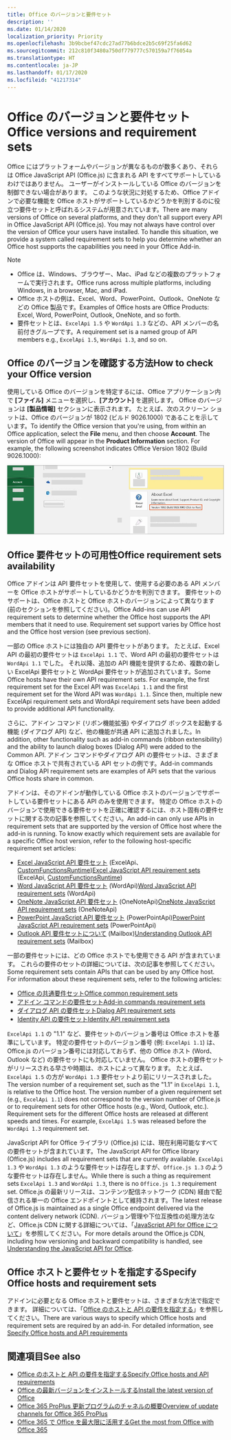 ```yaml
---
title: Office のバージョンと要件セット
description: ''
ms.date: 01/14/2020
localization_priority: Priority
ms.openlocfilehash: 3b9bcbef47cdc27ad77b6bdce2b5c69f25fa6d62
ms.sourcegitcommit: 212c810f3480a750df779777c570159a7f76054a
ms.translationtype: HT
ms.contentlocale: ja-JP
ms.lasthandoff: 01/17/2020
ms.locfileid: "41217314"
---
```

# <a name="office-versions-and-requirement-sets"></a><span data-ttu-id="6e8a5-102">Office のバージョンと要件セット</span><span class="sxs-lookup"><span data-stu-id="6e8a5-102">Office versions and requirement sets</span></span>

<span data-ttu-id="6e8a5-p101">Office にはプラットフォームやバージョンが異なるものが数多くあり、それらは Office JavaScript API (Office.js) に含まれる API をすべてサポートしているわけではありません。 ユーザーがインストールしている Office のバージョンを制御できない場合があります。  このような状況に対処するため、Office アドインで必要な機能を Office ホストがサポートしているかどうかを判別するのに役立つ要件セットと呼ばれるシステムが用意されています。</span><span class="sxs-lookup"><span data-stu-id="6e8a5-p101">There are many versions of Office on several platforms, and they don't all support every API in Office JavaScript API (Office.js). You may not always have control over the version of Office your users have installed.  To handle this situation, we provide a system called requirement sets to help you determine whether an Office host supports the capabilities you need in your Office Add-in.</span></span> 

> [!NOTE]
> - <span data-ttu-id="6e8a5-106">Office は、Windows、ブラウザー、Mac、iPad などの複数のプラットフォームで実行されます。</span><span class="sxs-lookup"><span data-stu-id="6e8a5-106">Office runs across multiple platforms, including Windows, in a browser, Mac, and iPad.</span></span>
> - <span data-ttu-id="6e8a5-107">Office ホストの例は、Excel、Word、PowerPoint、Outlook、OneNote などの Office 製品です。</span><span class="sxs-lookup"><span data-stu-id="6e8a5-107">Examples of Office hosts are Office Products: Excel, Word, PowerPoint, Outlook, OneNote, and so forth.</span></span>  
> - <span data-ttu-id="6e8a5-108">要件セットとは、`ExcelApi 1.5` や `WordApi 1.3` などの、API メンバーの名前付きグループです。</span><span class="sxs-lookup"><span data-stu-id="6e8a5-108">A requirement set is a named group of API members e.g., `ExcelApi 1.5`, `WordApi 1.3`, and so on.</span></span>  

## <a name="how-to-check-your-office-version"></a><span data-ttu-id="6e8a5-109">Office のバージョンを確認する方法</span><span class="sxs-lookup"><span data-stu-id="6e8a5-109">How to check your Office version</span></span>

<span data-ttu-id="6e8a5-p102">使用している Office のバージョンを特定するには、Office アプリケーション内で **[ファイル]** メニューを選択し、**[アカウント]** を選択します。 Office のバージョンは **[製品情報]** セクションに表示されます。 たとえば、次のスクリーン ショットは、Office のバージョンが 1802 (ビルド 9026.1000) であることを示しています。</span><span class="sxs-lookup"><span data-stu-id="6e8a5-p102">To identify the Office version that you're using, from within an Office application, select the **File** menu, and then choose **Account**. The version of Office will appear in the **Product Information** section. For example, the following screenshot indicates Office Version 1802 (Build 9026.1000):</span></span>

![Office のバージョン確認](../images/office-version.png)

## <a name="office-requirement-sets-availability"></a><span data-ttu-id="6e8a5-114">Office 要件セットの可用性</span><span class="sxs-lookup"><span data-stu-id="6e8a5-114">Office requirement sets availability</span></span>

<span data-ttu-id="6e8a5-p103">Office アドインは API 要件セットを使用して、使用する必要のある API メンバーを Office ホストがサポートしているかどうかを判別できます。 要件セットのサポートは、Office ホストと Office ホストのバージョンによって異なります (前のセクションを参照してください)。</span><span class="sxs-lookup"><span data-stu-id="6e8a5-p103">Office Add-ins can use API requirement sets to determine whether the Office host supports the API members that it need to use. Requirement set support varies by Office host and the Office host version (see previous section).</span></span>

<span data-ttu-id="6e8a5-p104">一部の Office ホストには独自の API 要件セットがあります。 たとえば、Excel API の最初の要件セットは `ExcelApi 1.1` で、Word API の最初の要件セットは `WordApi 1.1` でした。 それ以降、追加の API 機能を提供するため、複数の新しい ExcelApi 要件セットと WordApi 要件セットが追加されています。</span><span class="sxs-lookup"><span data-stu-id="6e8a5-p104">Some Office hosts have their own API requirement sets. For example, the first requirement set for the Excel API was `ExcelApi 1.1` and the first requirement set for the Word API was `WordApi 1.1`. Since then, multiple new ExcelApi requirement sets and WordApi requirement sets have been added to provide additional API functionality.</span></span>

<span data-ttu-id="6e8a5-120">さらに、アドイン コマンド (リボン機能拡張) やダイアログ ボックスを起動する機能 (ダイアログ API) など、他の機能が共通 API に追加されました。</span><span class="sxs-lookup"><span data-stu-id="6e8a5-120">In addition, other functionality such as add-in commands (ribbon extensibility) and the ability to launch dialog boxes (Dialog API) were added to the Common API.</span></span> <span data-ttu-id="6e8a5-121">アドイン コマンドやダイアログ API の要件セットは、さまざまな Office ホストで共有されている API セットの例です。</span><span class="sxs-lookup"><span data-stu-id="6e8a5-121">Add-in commands and Dialog API requirement sets are examples of API sets that the various Office hosts share in common.</span></span>

<span data-ttu-id="6e8a5-p106">アドインは、そのアドインが動作している Office ホストのバージョンでサポートしている要件セットにある API のみを使用できます。 特定の Office ホストのバージョンで使用できる要件セットを正確に確認するには、ホスト固有の要件セットに関する次の記事を参照してください。</span><span class="sxs-lookup"><span data-stu-id="6e8a5-p106">An add-in can only use APIs in requirement sets that are supported by the version of Office host where the add-in is running. To know exactly which requirement sets are available for a specific Office host version, refer to the following host-specific requirement set articles:</span></span>

- <span data-ttu-id="6e8a5-124">[Excel JavaScript API 要件セット](/office/dev/add-ins/reference/requirement-sets/excel-api-requirement-sets) (ExcelApi、[CustomFunctionsRuntime](../excel/custom-functions-architecture.md))</span><span class="sxs-lookup"><span data-stu-id="6e8a5-124">[Excel JavaScript API requirement sets](/office/dev/add-ins/reference/requirement-sets/excel-api-requirement-sets) (ExcelApi, [CustomFunctionsRuntime](../excel/custom-functions-architecture.md))</span></span>
- <span data-ttu-id="6e8a5-125">[Word JavaScript API 要件セット](/office/dev/add-ins/reference/requirement-sets/word-api-requirement-sets) (WordApi)</span><span class="sxs-lookup"><span data-stu-id="6e8a5-125">[Word JavaScript API requirement sets](/office/dev/add-ins/reference/requirement-sets/word-api-requirement-sets) (WordApi)</span></span>
- <span data-ttu-id="6e8a5-126">[OneNote JavaScript API 要件セット](/office/dev/add-ins/reference/requirement-sets/onenote-api-requirement-sets) (OneNoteApi)</span><span class="sxs-lookup"><span data-stu-id="6e8a5-126">[OneNote JavaScript API requirement sets](/office/dev/add-ins/reference/requirement-sets/onenote-api-requirement-sets) (OneNoteApi)</span></span>
- <span data-ttu-id="6e8a5-127">[PowerPoint JavaScript API 要件セット](/office/dev/add-ins/reference/requirement-sets/powerpoint-api-requirement-sets) (PowerPointApi)</span><span class="sxs-lookup"><span data-stu-id="6e8a5-127">[PowerPoint JavaScript API requirement sets](/office/dev/add-ins/reference/requirement-sets/powerpoint-api-requirement-sets) (PowerPointApi)</span></span>
- <span data-ttu-id="6e8a5-128">[Outlook API 要件セットについて](/office/dev/add-ins/reference/requirement-sets/outlook-api-requirement-sets) (Mailbox)</span><span class="sxs-lookup"><span data-stu-id="6e8a5-128">[Understanding Outlook API requirement sets](/office/dev/add-ins/reference/requirement-sets/outlook-api-requirement-sets) (Mailbox)</span></span>

<span data-ttu-id="6e8a5-p107">一部の要件セットには、どの Office ホストでも使用できる API が含まれています。 これらの要件のセットの詳細については、次の記事を参照してください。</span><span class="sxs-lookup"><span data-stu-id="6e8a5-p107">Some requirement sets contain APIs that can be used by any Office host. For information about these requirement sets, refer to the following articles:</span></span>

- [<span data-ttu-id="6e8a5-131">Office の共通要件セット</span><span class="sxs-lookup"><span data-stu-id="6e8a5-131">Office common requirement sets</span></span>](/office/dev/add-ins/reference/requirement-sets/office-add-in-requirement-sets)
- [<span data-ttu-id="6e8a5-132">アドイン コマンドの要件セット</span><span class="sxs-lookup"><span data-stu-id="6e8a5-132">Add-in commands requirement sets</span></span>](/office/dev/add-ins/reference/requirement-sets/add-in-commands-requirement-sets)
- [<span data-ttu-id="6e8a5-133">ダイアログ API の要件セット</span><span class="sxs-lookup"><span data-stu-id="6e8a5-133">Dialog API requirement sets</span></span>](/office/dev/add-ins/reference/requirement-sets/dialog-api-requirement-sets)
- [<span data-ttu-id="6e8a5-134">Identity API の要件セット</span><span class="sxs-lookup"><span data-stu-id="6e8a5-134">Identity API requirement sets</span></span>](/office/dev/add-ins/reference/requirement-sets/identity-api-requirement-sets)

<span data-ttu-id="6e8a5-p108">`ExcelApi 1.1` の "1.1" など、要件セットのバージョン番号は Office ホストを基準にしています。 特定の要件セットのバージョン番号 (例: `ExcelApi 1.1`) は、Office.js のバージョン番号には対応しておらず、他の Office ホスト (Word、Outlook など) の要件セットにも対応していません。  Office ホストの要件セットがリリースされる早さや時期は、ホストによって異なります。 たとえば、`ExcelApi 1.5` の方が `WordApi 1.3` 要件セットより前にリリースされました。</span><span class="sxs-lookup"><span data-stu-id="6e8a5-p108">The version number of a requirement set, such as the "1.1" in `ExcelApi 1.1`, is relative to the Office host. The version number of a given requirement set (e.g., `ExcelApi 1.1`) does not correspond to the version number of Office.js or to requirement sets for other Office hosts (e.g., Word, Outlook, etc.).  Requirement sets for the different Office hosts are released at different speeds and times. For example, `ExcelApi 1.5` was released before the `WordApi 1.3` requirement set.</span></span>

<span data-ttu-id="6e8a5-139">JavaScript API for Office ライブラリ (Office.js) には、現在利用可能なすべての要件セットが含まれています。</span><span class="sxs-lookup"><span data-stu-id="6e8a5-139">The JavaScript API for Office library (Office.js) includes all requirement sets that are currently available.</span></span> <span data-ttu-id="6e8a5-140">`ExcelApi 1.3` や `WordApi 1.3` のような要件セットは存在しますが、`Office.js 1.3` のような要件セットは存在しません。</span><span class="sxs-lookup"><span data-stu-id="6e8a5-140">While there is such a thing as requirement sets `ExcelApi 1.3` and `WordApi 1.3`, there is no `Office.js 1.3` requirement set.</span></span> <span data-ttu-id="6e8a5-141">Office.js の最新リリースは、コンテンツ配信ネットワーク (CDN) 経由で配信される単一の Office エンドポイントとして維持されます。</span><span class="sxs-lookup"><span data-stu-id="6e8a5-141">The latest release of Office.js is maintained as a single Office endpoint delivered via the content delivery network (CDN).</span></span> <span data-ttu-id="6e8a5-142">バージョン管理や下位互換性の処理方法など、Office.js CDN に関する詳細については、「[JavaScript API for Office について](/office/dev/add-ins/develop/understanding-the-javascript-api-for-office)」を参照してください。</span><span class="sxs-lookup"><span data-stu-id="6e8a5-142">For more details around the Office.js CDN, including how versioning and backward compatibility is handled, see [Understanding the JavaScript API for Office](/office/dev/add-ins/develop/understanding-the-javascript-api-for-office).</span></span>

## <a name="specify-office-hosts-and-requirement-sets"></a><span data-ttu-id="6e8a5-143">Office ホストと要件セットを指定する</span><span class="sxs-lookup"><span data-stu-id="6e8a5-143">Specify Office hosts and requirement sets</span></span>

<span data-ttu-id="6e8a5-p110">アドインに必要となる Office ホストと要件セットは、さまざまな方法で指定できます。  詳細については、「[Office のホストと API の要件を指定する](/office/dev/add-ins/develop/specify-office-hosts-and-api-requirements)」を参照してください。</span><span class="sxs-lookup"><span data-stu-id="6e8a5-p110">There are various ways to specify which Office hosts and requirement sets are required by an add-in.  For detailed information, see [Specify Office hosts and API requirements](/office/dev/add-ins/develop/specify-office-hosts-and-api-requirements)</span></span>

## <a name="see-also"></a><span data-ttu-id="6e8a5-146">関連項目</span><span class="sxs-lookup"><span data-stu-id="6e8a5-146">See also</span></span>

- [<span data-ttu-id="6e8a5-147">Office のホストと API の要件を指定する</span><span class="sxs-lookup"><span data-stu-id="6e8a5-147">Specify Office hosts and API requirements</span></span>](/office/dev/add-ins/develop/specify-office-hosts-and-api-requirements)
- [<span data-ttu-id="6e8a5-148">Office の最新バージョンをインストールする</span><span class="sxs-lookup"><span data-stu-id="6e8a5-148">Install the latest version of Office</span></span>](/office/dev/add-ins/develop/install-latest-office-version)
- [<span data-ttu-id="6e8a5-149">Office 365 ProPlus 更新プログラムのチャネルの概要</span><span class="sxs-lookup"><span data-stu-id="6e8a5-149">Overview of update channels for Office 365 ProPlus</span></span>](/deployoffice/overview-of-update-channels-for-office-365-proplus)
- [<span data-ttu-id="6e8a5-150">Office 365 で Office を最大限に活用する</span><span class="sxs-lookup"><span data-stu-id="6e8a5-150">Get the most from Office with Office 365</span></span>](https://products.office.com/compare-all-microsoft-office-products?tab=2)
